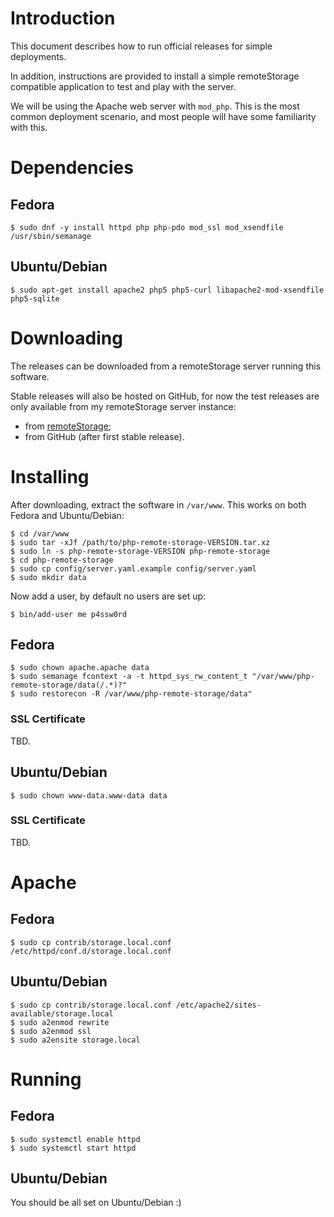 # Introduction

This document describes how to run official releases for simple deployments.

In addition, instructions are provided to install a simple remoteStorage 
compatible application to test and play with the server.

We will be using the Apache web server with `mod_php`. This is the most common
deployment scenario, and most people will have some familiarity with this.

# Dependencies

## Fedora

    $ sudo dnf -y install httpd php php-pdo mod_ssl mod_xsendfile /usr/sbin/semanage

## Ubuntu/Debian

    $ sudo apt-get install apache2 php5 php5-curl libapache2-mod-xsendfile php5-sqlite

# Downloading

The releases can be downloaded from a remoteStorage server running this 
software.

Stable releases will also be hosted on GitHub, for now the test releases are 
only available from my remoteStorage server instance:

* from [remoteStorage](https://storage.tuxed.net/fkooman/public/upload/php-remote-storage/releases.html);
* from GitHub (after first stable release).

# Installing

After downloading, extract the software in `/var/www`. This works on both
Fedora and Ubuntu/Debian:

    $ cd /var/www
    $ sudo tar -xJf /path/to/php-remote-storage-VERSION.tar.xz
    $ sudo ln -s php-remote-storage-VERSION php-remote-storage
    $ cd php-remote-storage
    $ sudo cp config/server.yaml.example config/server.yaml
    $ sudo mkdir data

Now add a user, by default no users are set up:

    $ bin/add-user me p4ssw0rd

## Fedora

    $ sudo chown apache.apache data
    $ sudo semanage fcontext -a -t httpd_sys_rw_content_t "/var/www/php-remote-storage/data(/.*)?"
    $ sudo restorecon -R /var/www/php-remote-storage/data"

### SSL Certificate

TBD.

## Ubuntu/Debian

    $ sudo chown www-data.www-data data

### SSL Certificate

TBD.

# Apache 

## Fedora

    $ sudo cp contrib/storage.local.conf /etc/httpd/conf.d/storage.local.conf

## Ubuntu/Debian

    $ sudo cp contrib/storage.local.conf /etc/apache2/sites-available/storage.local
    $ sudo a2enmod rewrite
    $ sudo a2enmod ssl
    $ sudo a2ensite storage.local

# Running

## Fedora

    $ sudo systemctl enable httpd
    $ sudo systemctl start httpd

## Ubuntu/Debian

You should be all set on Ubuntu/Debian :)
